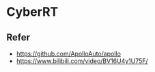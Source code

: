


# CyberRT











## Refer
- https://github.com/ApolloAuto/apollo
- https://www.bilibili.com/video/BV16U4y1U75F/




